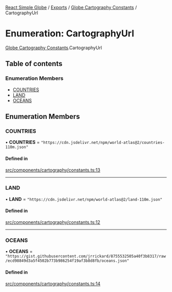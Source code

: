 [React Simple Globe](../README.md) / [Exports](../modules.md) / [Globe Cartography Constants](../modules/Globe_Cartography_Constants.md) / CartographyUrl

# Enumeration: CartographyUrl

[Globe Cartography Constants](../modules/Globe_Cartography_Constants.md).CartographyUrl

## Table of contents

### Enumeration Members

- [COUNTRIES](Globe_Cartography_Constants.CartographyUrl.md#countries)
- [LAND](Globe_Cartography_Constants.CartographyUrl.md#land)
- [OCEANS](Globe_Cartography_Constants.CartographyUrl.md#oceans)

## Enumeration Members

### COUNTRIES

• **COUNTRIES** = ``"https://cdn.jsdelivr.net/npm/world-atlas@2/countries-110m.json"``

#### Defined in

[src/components/cartography/constants.ts:13](https://github.com/Gaushao/d3-react-globe/blob/4f7a1a2/src/components/cartography/constants.ts#L13)

___

### LAND

• **LAND** = ``"https://cdn.jsdelivr.net/npm/world-atlas@2/land-110m.json"``

#### Defined in

[src/components/cartography/constants.ts:12](https://github.com/Gaushao/d3-react-globe/blob/4f7a1a2/src/components/cartography/constants.ts#L12)

___

### OCEANS

• **OCEANS** = ``"https://gist.githubusercontent.com/jrrickard/8755532505a40f3b8317/raw/ecd98849d3a5f4502b773b986254f19af3b8d8fb/oceans.json"``

#### Defined in

[src/components/cartography/constants.ts:14](https://github.com/Gaushao/d3-react-globe/blob/4f7a1a2/src/components/cartography/constants.ts#L14)
